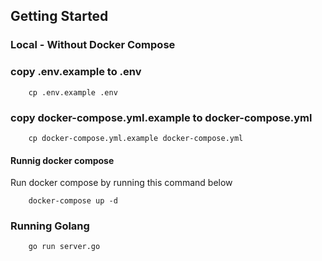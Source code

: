 ## Getting Started
### Local - Without Docker Compose

### copy .env.example to .env
```
    cp .env.example .env
```
### copy docker-compose.yml.example to docker-compose.yml
```
    cp docker-compose.yml.example docker-compose.yml
```
#### Runnig docker compose
Run docker compose by running this command below
```
    docker-compose up -d
```

### Running Golang
```
    go run server.go
```